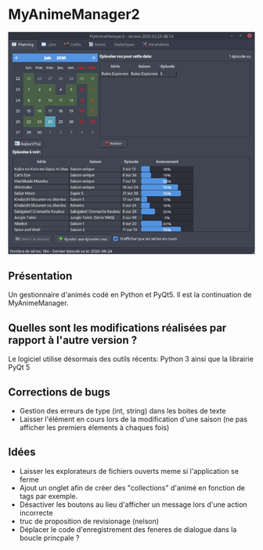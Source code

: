 # MyAnimeManager2

![](docs/imgs/2020-06-24-03-20-24.png)

## Présentation
Un gestionnaire d'animés codé en Python et PyQt5. Il est la continuation de MyAnimeManager.

## Quelles sont les modifications réalisées par rapport à l'autre version ?
Le logiciel utilise désormais des outils récents: Python 3 ainsi que la librairie PyQt 5

## Corrections de bugs
- Gestion des erreurs de type (int, string) dans les boites de texte
- Laisser l'élément en cours lors de la modification d'une saison (ne pas afficher les premiers élements à chaques fois)

## Idées
- Laisser les explorateurs de fichiers ouverts meme si l'application se ferme
- Ajout un onglet afin de créer des "collections" d'animé en fonction de tags par exemple.
- Désactiver les boutons au lieu d'afficher un message lors d'une action incorrecte
- truc de proposition de revisionage (nelson)
- Déplacer le code d'enregistrement des feneres de dialogue dans la boucle princpale ?
